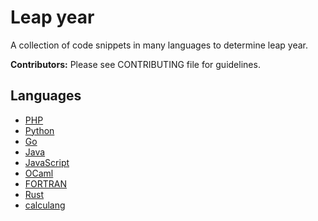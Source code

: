 # Leap year

A collection of code snippets in many languages to determine leap year.

**Contributors:** Please see CONTRIBUTING file for guidelines.

## Languages

* [PHP](PHP)
* [Python](Python)
* [Go](Go)
* [Java](Java)
* [JavaScript](JavaScript)
* [OCaml](OCaml)
* [FORTRAN](FORTRAN)
* [Rust](Rust)
* [calculang](calculang)

